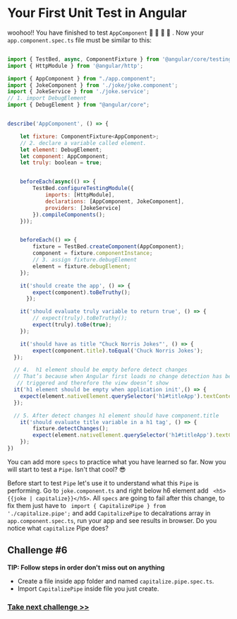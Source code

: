 # Your First Unit Test in Angular
woohoo!! You have finished to test `AppComponent` :clap: :clap: :clap: :clap: . Now your `app.component.spec.ts` file must be similar to this:

```js

import { TestBed, async, ComponentFixture } from '@angular/core/testing';
import { HttpModule } from '@angular/http';

import { AppComponent } from "./app.component";
import { JokeComponent } from './joke/joke.component';
import { JokeService } from './joke.service';
// 1. import DebugElement
import { DebugElement } from "@angular/core";


describe('AppComponent', () => {

	let fixture: ComponentFixture<AppComponent>;
	// 2. declare a variable called element.
	let element: DebugElement;
	let component: AppComponent;
	let truly: boolean = true;


	beforeEach(async(() => {
		TestBed.configureTestingModule({
			imports: [HttpModule],
			declarations: [AppComponent, JokeComponent],
			providers: [JokeService]
		}).compileComponents();
	}));


	beforeEach(() => {
		fixture = TestBed.createComponent(AppComponent);
		component = fixture.componentInstance;
		// 3. assign fixture.debugElement
		element = fixture.debugElement;
	});

	it('should create the app', () => {
		expect(component).toBeTruthy();
	  });

	it('should evaluate truly variable to return true', () => {
		// expect(truly).toBeTruthy();
		expect(truly).toBe(true);
	});

	it('should have as title "Chuck Norris Jokes"', () => {
		expect(component.title).toEqual('Chuck Norris Jokes');
  });

  // 4.  h1 element should be empty before detect changes
  // That’s because when Angular first loads no change detection has been
   // triggered and therefore the view doesn’t show
  it('h1 element should be empty when application init',() => {
    expect(element.nativeElement.querySelector('h1#titleApp').textContent).toEqual('')
  });

  // 5. After detect changes h1 element should have component.title
	it('should evaluate title variable in a h1 tag', () => {
		fixture.detectChanges();
		expect(element.nativeElement.querySelector('h1#titleApp').textContent).toEqual(component.title);
	});
})
```
You can add more `specs` to practice what you have learned so far.
Now you will start to test a `Pipe`. Isn't that cool?  :sunglasses:

Before start to test `Pipe` let's use it to understand what this `Pipe` is performing. Go to `joke.component.ts` and right below h6 element add  ` <h5>{{joke | capitalize}}</h5>`.
All `specs` are going to fail after this change, to fix them just have to ` import { CapitalizePipe } from './capitalize.pipe';`  and add `CapitalizePipe` to decalrations array in `app.component.spec.ts`, run your app and see results in browser. Do you notice what `capitalize` Pipe does?

## Challenge #6

**TIP: Follow steps in order don't miss out on anything**
- Create a file inside app folder and named `capitalize.pipe.spec.ts`.
- Import `CapitalizePipe` inside file you just create.

### [Take next challenge >>](https://github.com/jevvilla/Workshop-ATesting/tree/7#your-first-unit-test-in-angular)
